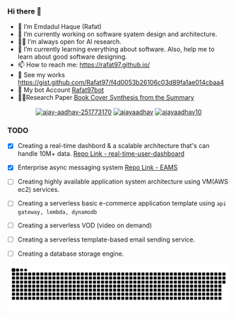 ### Hi there 👋

<!--
**Rafat97/rafat97** is a ✨ _special_ ✨ repository because its `README.md` (this file) appears on your GitHub profile.

Here are some ideas to get you started:

- 🔭 I’m currently working on ...
- 🌱 I’m currently learning ...
- 👯 I’m looking to collaborate on ...
- 🤔 I’m looking for help with ...
- 💬 Ask me about ...
- 📫 How to reach me: ...
- 😄 Pronouns: ...
- ⚡ Fun fact: ...
-->

- 👨 I’m Emdadul Haque (Rafat)
- 🔭 I’m currently working on software syatem design and architecture. 
- 🤖🧠 I’m always open for AI research. 
- 🌱 I’m currently learning everything about software. Also, help me to learn about good software designing. 
- 📫 How to reach me: https://rafat97.github.io/
- 👀 See my works https://gist.github.com/Rafat97/f4d0053b26106c03d89fa1ae014cbaa4
- 🤖 My bot Account [Rafat97bot](https://github.com/Rafat97bot)
- 🧑‍🔬Research Paper [Book Cover Synthesis from the Summary](https://ieeexplore.ieee.org/document/10017541)

<!-- <h3 align="left">Connect with me:</h3> -->
<p align="center">
<a href="https://cutt.ly/rlinkedin" target="blank"><img align="center" src="https://raw.githubusercontent.com/rahuldkjain/github-profile-readme-generator/master/src/images/icons/Social/linked-in-alt.svg" alt="ajay-aadhav-251773170" height="30" width="40" /></a>
<a href="https://cutt.ly/rtwitter" target="blank"><img align="center" src="https://raw.githubusercontent.com/rahuldkjain/github-profile-readme-generator/master/src/images/icons/Social/twitter.svg" alt="ajayaadhav" height="30" width="40" /></a>
<a href="https://cutt.ly/rfacebook" target="blank"><img align="center" src="https://raw.githubusercontent.com/rahuldkjain/github-profile-readme-generator/master/src/images/icons/Social/facebook.svg" alt="ajayaadhav10" height="30" width="40" /></a>
</p>


### TODO 
- [x] Creating a real-time dashbord & a scalable architecture that's can handle 10M+ data. [Repo Link - real-time-user-dashboard](https://github.com/Rafat97/real-time-user-dashboard)
- [x] Enterprise async messaging system [Repo Link - EAMS](https://github.com/Rafat97/enterprise-messaging-system) 
- [ ] Creating highly available application system architecture using VM(AWS ec2) services.
- [ ] Creating a serverless basic e-commerce application template using `api gateway, lembda, dynamodb`
- [ ] Creating a serverless VOD (video on demand)
- [ ] Creating a serverless template-based email sending service. 
- [ ] Creating a database storage engine. 


<p align="center">
<img src="/assets/github-snake-dark.svg" title="@rafat97-github-snake" alt="@rafat97-github-snake"">
<!--   ![*](/assets/github-contribution-grid-snake.svg) -->
</p>
